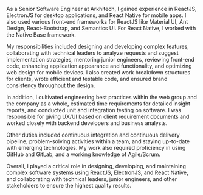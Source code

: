 As a Senior Software Engineer at Arkhitech, I gained experience in ReactJS, ElectronJS for desktop applications, and React Native for mobile apps. I also used various front-end frameworks for ReactJS like Material UI, Ant Design, React-Bootstrap, and Semantics UI. For React Native, I worked with the Native Base framework.

My responsibilities included designing and developing complex features, collaborating with technical leaders to analyze requests and suggest implementation strategies, mentoring junior engineers, reviewing front-end code, enhancing application appearance and functionality, and optimizing web design for mobile devices. I also created work breakdown structures for clients, wrote efficient and testable code, and ensured brand consistency throughout the design.

In addition, I cultivated engineering best practices within the web group and the company as a whole, estimated time requirements for detailed insight reports, and conducted unit and integration testing on software. I was responsible for giving UX/UI based on client requirement documents and worked closely with backend developers and business analysts.

Other duties included continuous integration and continuous delivery pipeline, problem-solving activities within a team, and staying up-to-date with emerging technologies. My work also required proficiency in using GitHub and GitLab, and a working knowledge of Agile/Scrum.

Overall, I played a critical role in designing, developing, and maintaining complex software systems using ReactJS, ElectronJS, and React Native, and collaborating with technical leaders, junior engineers, and other stakeholders to ensure the highest quality results.